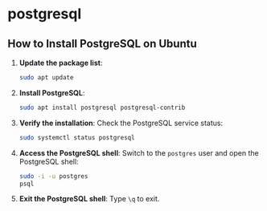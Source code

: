 # postgresql

## How to Install PostgreSQL on Ubuntu

1. **Update the package list**:
    ```bash
    sudo apt update
    ```

2. **Install PostgreSQL**:
    ```bash
    sudo apt install postgresql postgresql-contrib
    ```

3. **Verify the installation**:
    Check the PostgreSQL service status:
    ```bash
    sudo systemctl status postgresql
    ```

4. **Access the PostgreSQL shell**:
    Switch to the `postgres` user and open the PostgreSQL shell:
    ```bash
    sudo -i -u postgres
    psql
    ```

5. **Exit the PostgreSQL shell**:
    Type `\q` to exit.